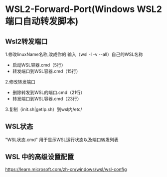 # WSL2-Forward-Port(Windows WSL2端口自动转发脚本)

## Wsl2转发端口

1.修改linuxName名称,改成你的 输入（wsl -l -v --all）自己的WSL名称

+    启动WSL容器.cmd（5行）
+    转发端口到WSL容器.cmd（15行）

2.修改转发端口

+    删除转发到WSL的端口.cmd（21行）
+    转发端口到WSL容器.cmd（23行）

3.复制（init.sh|getIp.sh）到wsl内/etc/

## WSL状态

"WSL状态.cmd" 用于显示WSL运行状态以及端口转发列表

## WSL 中的高级设置配置

https://learn.microsoft.com/zh-cn/windows/wsl/wsl-config
